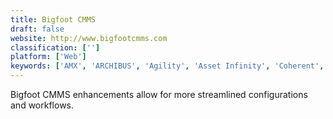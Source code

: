 ```yaml
---
title: Bigfoot CMMS
draft: false 
website: http://www.bigfootcmms.com
classification: ['']
platform: ['Web']
keywords: ['AMX', 'ARCHIBUS', 'Agility', 'Asset Infinity', 'Coherent', 'EZOfficeInventory', 'Facilities Management eXpress (FMX)', 'Fiix', 'Fixd', 'Hippo CMMS', 'MEX', 'Maintenance Care', 'Maintenance Connection', 'Record360', 'Sage Fixed Assets', 'Tofino', 'Transcendent', 'Wasp AssetCloud', 'eMaint CMMS', 'eWorkOrders']
---
```

Bigfoot CMMS enhancements allow for more streamlined configurations and workflows.
